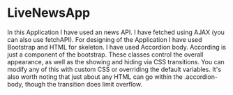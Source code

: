 # LiveNewsApp
In this Application I have used an news API. I have fetched using AJAX (you can also use fetchAPI). For designing of the Application I have used Bootstrap and HTML for skeleton.
I have used Accordion body. According is just a component of the bootstrap. These classes control the overall appearance, as well as the showing and hiding via CSS transitions.
You can modify any of this with custom CSS or overriding the default variables.
It's also worth noting that just about any HTML can go within the .accordion-body, though the transition does limit overflow.
